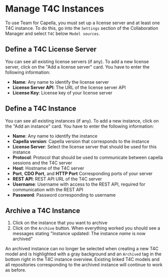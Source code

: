 <!--
 ~ SPDX-FileCopyrightText: Copyright DB InfraGO AG and contributors
 ~ SPDX-License-Identifier: Apache-2.0
 -->

# Manage T4C Instances

To use Team for Capella, you must set up a license server and at least one T4C
instance. To do this, go into the `Settings` section of the Collaboration
Manager and select `T4C` below `Model sources`.

## Define a T4C License Server

You can see all existing license servers (if any). To add a new license server,
click on the "Add a license server" card. You have to enter the following
information:

- **Name**: Any name to identify the license server
- **License Server API**: The URL of the license server API
- **License Key**: License key of your license server

## Define a T4C Instance

You can see all existing instances (if any). To add a new instance, click on
the "Add an instance" card. You have to enter the following information:

- **Name**: Any name to identify the instance
- **Capella version**: Capella version that corresponds to the instance
- **License Server**: Select the license server that should be used for this
  instance
- **Protocol**: Protocol that should be used to communicate between capella
  sessions and the T4C server
- **Host**: Hostname of the T4C server
- **Port**, **CDO Port**, and **HTTP Port** Corresponding ports of your server
- **REST API**: REST API URL of the T4C server
- **Username**: Username with access to the REST API, required for
  communication with the REST API
- **Password**: Password corresponding to username

## Archive a T4C Instance

1.  Click on the instance that you want to archive
1.  Click on the `Archive` button. When everything worked you should see a
    messages stating "Instance updated: The instance _name_ is now archived"

An archived instance can no longer be selected when creating a new T4C model
and is highlighted with a gray background and an `Archived` tag in the bottom
right in the T4C instance overview. Existing linked T4C models and all
repositories corresponding to the archived instance will continue to work as
before.
